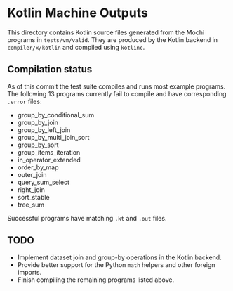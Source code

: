 # Kotlin Machine Outputs

This directory contains Kotlin source files generated from the Mochi programs in
`tests/vm/valid`. They are produced by the Kotlin backend in
`compiler/x/kotlin` and compiled using `kotlinc`.

## Compilation status

As of this commit the test suite compiles and runs most example programs. The
following 13 programs currently fail to compile and have corresponding `.error`
files:

- group_by_conditional_sum
- group_by_join
- group_by_left_join
- group_by_multi_join_sort
- group_by_sort
- group_items_iteration
- in_operator_extended
- order_by_map
- outer_join
- query_sum_select
- right_join
- sort_stable
- tree_sum

Successful programs have matching `.kt` and `.out` files.

## TODO

- Implement dataset join and group-by operations in the Kotlin backend.
- Provide better support for the Python `math` helpers and other foreign
  imports.
- Finish compiling the remaining programs listed above.
